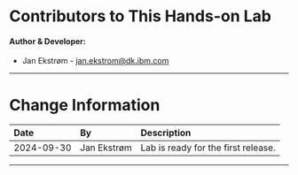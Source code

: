 
# Contributors to This Hands-on Lab

#### Author & Developer:

- Jan Ekstrøm - <jan.ekstrom@dk.ibm.com>

---

# Change Information

|Date      |By             | Description                                           |
|:---------|:--------------|:------------------------------------------------------|
|2024-09-30|Jan Ekstrøm    |Lab is ready for the first release.                    |


---
